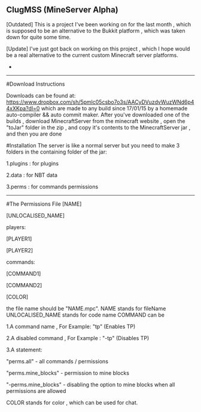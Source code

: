 ## ClugMSS (MineServer Alpha)
[Outdated]
This is a project I've been working on for the last month , which is supposed to be an alternative to the Bukkit platform , which was taken down for quite some time.

[Update]
I've just got back on working on this project , which I hope would be a real alternative to the current custom Minecraft server platforms.

-
---------------------------------------------------------------------------------------------------------------------------





#Download Instructions

Downloads can be found at: https://www.dropbox.com/sh/5pmlc05csbo7o3s/AACyDVuzdvWuzWNd6p44xXKpa?dl=0 which are made to any build since 17/01/15 by a homemade auto-compiler && auto commit maker.
After you've downloaded one of the builds , download MinecraftServer from the minecraft website , open the "toJar" folder in the zip , and copy it's contents to the MinecraftServer jar , and then you are done

#Installation
The server is like a normal server but you need to make 3 folders in the containing folder of the jar:
  
  1.plugins : for plugins
  
  2.data : for NBT data
  
  3.perms : for commands permissions

---------------------------------------------------------------------------------------------------------------------------
#The Permissions File
[NAME]

[UNLOCALISED_NAME]

players:

[PLAYER1]

[PLAYER2]

commands:

[COMMAND1]

[COMMAND2]

[COLOR]

the file name should be "NAME.mpc".
NAME stands for fileName
UNLOCALISED_NAME stands for code name
COMMAND can be 
  
  1.A command name , For Example: "tp" (Enables TP)
  
  2.A disabled command , For Example : "-tp" (Disables TP)
  
  3.A statement:
  
  "perms.all" - all commands / permissions
  
  "perms.mine_blocks" - permission to mine blocks
  
  "-perms.mine_blocks" - disabling the option to mine blocks when all permissions are allowed

COLOR stands for color , which can be used for chat.

